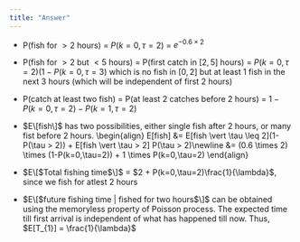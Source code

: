 ```yaml
---
title: "Answer"
---
```


-   P(fish for $> 2$ hours) = $P(k=0, \tau=2)$ = $e^{-0.6 \times 2}$

-   P(fish for $> 2$ but $< 5$ hours) = P(first catch in $[2,5]$ hours) = $P(k=0,\tau=2)(1-P(k=0,\tau=3)$ which is no fish in $[0,2]$ but at least $1$ fish in the next $3$ hours (which will be independent of first $2$ hours)

-   P(catch at least two fish) = P(at least $2$ catches before $2$ hours) = $1 - P(k=0,\tau=2) - P(k=1,\tau=2)$

-   $E\[fish\]$ has two possibilities, either single fish after $2$ hours, or many fist before $2$ hours.
    \begin{align}
        E\[fish\] &= E\[fish \vert \tau \leq 2\](1-P(\tau > 2)) + E\[fish \vert \tau > 2\] P(\tau > 2)\newline
        &= (0.6 \times 2) \times (1-P(k=0,\tau=2)) + 1 \times P(k=0,\tau=2)
    \end{align}

-   $E\[$Total fishing time$\]$ = $2 + P(k=0,\tau=2)\frac{1}{\lambda}$, since we fish for atlest $2$ hours

-   $E\[$future fishing time $\vert$ fished for two hours$\]$ can be obtained using the memoryless property of Poisson process. The expected time till first arrival is independent of what has happened till now. Thus, $E[T_{1}] = \frac{1}{\lambda}$
